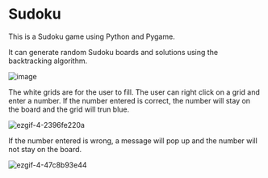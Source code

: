 # Sudoku

This is a Sudoku game using Python and Pygame.

It can generate random Sudoku boards and solutions using the backtracking algorithm.

![image](https://user-images.githubusercontent.com/95162919/210281531-a79ff0c9-b1a1-4476-b0bc-d832735e2eae.png)

The white grids are for the user to fill.
The user can right click on a grid and enter a number.
If the number entered is correct, the number will stay on the board and the grid will trun blue.

![ezgif-4-2396fe220a](https://user-images.githubusercontent.com/95162919/210282699-fd6fa46d-a7e6-411e-b601-717466a0a084.gif)

If the number entered is wrong, a message will pop up and the number will not stay on the board.

![ezgif-4-47c8b93e44](https://user-images.githubusercontent.com/95162919/210282833-d1bea579-1a9d-4551-b8d2-1a60df42b547.gif)

